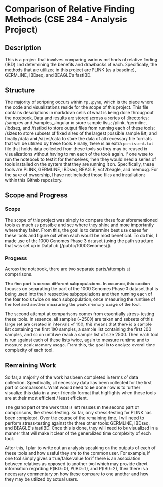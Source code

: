 # Comparison of Relative Finding Methods (CSE 284 - Analysis Project)

## Description
This is a project that involves comparing various methods of relative finding (IBD) and determining the benefits and drawbacks of each. Specifically, the methods that are utilized in this project are PLINK (as a baseline), GERMLINE, IBDseq, and BEAGLE's fastIBD.

## Structure
The majority of scripting occurs within `fp.ipynb`, which is the place where the code and visualizations reside for the scope of this project. This file contains descriptions in markdown cells of what is being done throughout the notebook. Data and results are stored across a series of directories: /samples and /samples_singular to store sample lists; /plink, /germline, /ibdseq, and /fastibd to store output files from running each of these tools; /sizes to store subsets of fixed sizes of the largest possible sample list; and finally /data and /sizes/data to store the data of all necessary file formats that will be utilized by these tools. Finally, there is an extra `persistent.txt` file that holds data collected from these tools so they may be reused in visualizations without having to run each of the tools again. If one were to run the notebook to test it for themselves, then they would need a series of tools installed on the system that they are running it on. Specifically, these tools are PLINK, GERMLINE, IBDseq, BEAGLE, vcf2beagle, and memusg. For the sake of ownership, I have not included those files and installations within this Github repository.

## Scope and Progress
### Scope
The scope of this project was simply to compare these four aforementioned tools as much as possible and see where they shine and more importantly where they falter. From this, the goal is to determine best use cases for these tools and figure out when each would be most beneficial. To do this, I made use of the 1000 Genomes Phase 3 dataset (using the path structure that was set up in Datahub [/public/1000Genomes/]). 

### Progress
Across the notebook, there are two separate parts/attempts at comparisons. 

The first part is across different subpopulations. In essence, this section focuses on separating the part of the 1000 Genomes Phase 3 dataset that is being used into their respective subpopulations and then running each of the four tools twice on each subpopulation, once measuring the runtime of the tool and another measuring the peak memory usage of the tool. 

The second attempt at comparisons comes from essentially stress-testing these tools. In essence, all samples (~2500) are taken and subsets of this large set are created in intervals of 100; this means that there is a sample list containing the first 100 samples, a sample list containing the first 200 samples, and so on until we reach a sample list of size 2500. Then each tool is run against each of these lists twice, again to measure runtime and to measure peak memory usage. From this, the goal is to analyze overall time complexity of each tool.

## Remaining Work
So far, a majority of the work has been completed in terms of data collection. Specifically, all necessary data has been collected for the first part of comparisons. What would need to be done now is to further visualize this data in a user-friendly format that highlights when these tools are at their most efficient / least efficient. 

The grand part of the work that is left resides in the second part of comparisons, the stress-testing. So far, only stress-testing for PLINK has been completed. Over the course of the remaining time, I will need to perform stress-testing against the three other tools: GERMLINE, IBDseq, and BEAGLE's fastIBD. Once this is done, they will need to be visualized in a manner that will make it clear of the generalized time complexity of each tool.

After this, I plan to write out an analysis speaking on the outputs of each of these tools and how useful they are to the common user. For example, if one tool simply gives a true/false value for if there is an association between relatives as opposed to another tool which may provide direct information regarding P(IBD=0), P(IBD=1), and P(IBD=2), then there is a necessary commentary on how these compare to one another and how they may be utilized by actual users.

